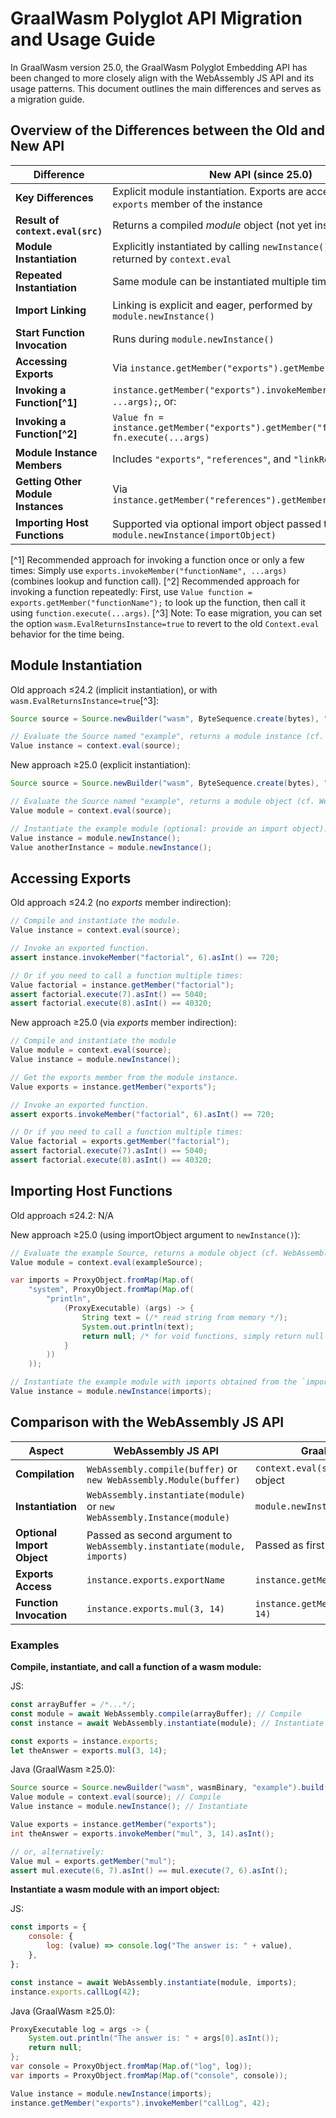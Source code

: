 # GraalWasm Polyglot API Migration and Usage Guide

In GraalWasm version 25.0, the GraalWasm Polyglot Embedding API has been changed to more closely align with the WebAssembly JS API and its usage patterns.
This document outlines the main differences and serves as a migration guide.

## Overview of the Differences between the Old and New API

| Difference                         | **New API (since 25.0)**                                                                      | **Old API (before 25.0)**                                                  |
|------------------------------------|-----------------------------------------------------------------------------------------------|----------------------------------------------------------------------------|
| **Key Differences**                | Explicit module instantiation. Exports are accessed via the `exports` member of the instance  | Implicit module instantiation. Exports are direct members of the instance  |
| **Result of `context.eval(src)`**  | Returns a compiled _module_ object (not yet instantiated) [^3]                                | Returns an already instantiated module _instance_ [^3]                     |
| **Module Instantiation**           | Explicitly instantiated by calling `newInstance()` on the _module_ returned by `context.eval` | Implicitly instantiated by `context.eval()`                                |
| **Repeated Instantiation**         | Same module can be instantiated multiple times per context                                    | Modules can be instantiated only once per context (cached by name)         |
| **Import Linking**                 | Linking is explicit and eager, performed by `module.newInstance()`                            | Linking is implicit and lazy, occurs on first export access                |
| **Start Function Invocation**      | Runs during `module.newInstance()`                                                            | Runs on first export access if not yet linked                              |
| **Accessing Exports**              | Via `instance.getMember("exports").getMember("exportName")`                                   | Via `instance.getMember("exportName")`                                     |
| **Invoking a Function[^1]**        | `instance.getMember("exports").invokeMember("functionName", ...args);`, or:                   | `instance.invokeMember("functionName", ...args)`, or:                      |
| **Invoking a Function[^2]**        | `Value fn = instance.getMember("exports").getMember("functionName"); fn.execute(...args)`     | `Value fn = instance.getMember("functionName"); fn.execute(...args)`       |
| **Module Instance Members**        | Includes `"exports"`, `"references"`, and `"linkReferences"`                                  | The exports of the module _instance_                                       |
| **Getting Other Module Instances** | Via `instance.getMember("references").getMember("sourceName")`                                | Via context bindings `context.getBindings("wasm").getMember("sourceName")` |
| **Importing Host Functions**       | Supported via optional import object passed to `module.newInstance(importObject)`             | Not supported                                                              |

[^1] Recommended approach for invoking a function once or only a few times: Simply use `exports.invokeMember("functionName", ...args)` (combines lookup and function call).
[^2] Recommended approach for invoking a function repeatedly: First, use `Value function = exports.getMember("functionName");` to look up the function, then call it using `function.execute(...args)`.
[^3] Note: To ease migration, you can set the option `wasm.EvalReturnsInstance=true` to revert to the old `Context.eval` behavior for the time being.

## Module Instantiation

Old approach ≤24.2 (implicit instantiation), or with `wasm.EvalReturnsInstance=true`[^3]:
```java
Source source = Source.newBuilder("wasm", ByteSequence.create(bytes), "example").build();

// Evaluate the Source named "example", returns a module instance (cf. WebAssembly.Instance).
Value instance = context.eval(source);
```

New approach ≥25.0 (explicit instantiation):
```java
Source source = Source.newBuilder("wasm", ByteSequence.create(bytes), "example").build();

// Evaluate the Source named "example", returns a module object (cf. WebAssembly.Module).
Value module = context.eval(source);

// Instantiate the example module (optional: provide an import object).
Value instance = module.newInstance();
Value anotherInstance = module.newInstance();
```

## Accessing Exports

Old approach ≤24.2 (no _exports_ member indirection):
```java
// Compile and instantiate the module.
Value instance = context.eval(source);

// Invoke an exported function.
assert instance.invokeMember("factorial", 6).asInt() == 720;

// Or if you need to call a function multiple times:
Value factorial = instance.getMember("factorial");
assert factorial.execute(7).asInt() == 5040;
assert factorial.execute(8).asInt() == 40320;
```

New approach ≥25.0 (via _exports_ member indirection):
```java
// Compile and instantiate the module
Value module = context.eval(source);
Value instance = module.newInstance();

// Get the exports member from the module instance.
Value exports = instance.getMember("exports");

// Invoke an exported function.
assert exports.invokeMember("factorial", 6).asInt() == 720;

// Or if you need to call a function multiple times:
Value factorial = exports.getMember("factorial");
assert factorial.execute(7).asInt() == 5040;
assert factorial.execute(8).asInt() == 40320;
```

## Importing Host Functions

Old approach ≤24.2: N/A

New approach ≥25.0 (using importObject argument to `newInstance()`):
```java
// Evaluate the example Source, returns a module object (cf. WebAssembly.Module).
Value module = context.eval(exampleSource);

var imports = ProxyObject.fromMap(Map.of(
    "system", ProxyObject.fromMap(Map.of(
        "println",
            (ProxyExecutable) (args) -> {
                String text = (/* read string from memory */);
                System.out.println(text);
                return null; /* for void functions, simply return null */
            }
        ))
    ));

// Instantiate the example module with imports obtained from the `imports` object.
Value instance = module.newInstance(imports);
```


## Comparison with the WebAssembly JS API

| Aspect                     | **WebAssembly JS API**                                                  | **GraalWasm Polyglot API (since 25.0)**                     |
|----------------------------|-------------------------------------------------------------------------|-------------------------------------------------------------|
| **Compilation**            | `WebAssembly.compile(buffer)` or `new WebAssembly.Module(buffer)`       | `context.eval(source)` → returns a compiled *Module* object |
| **Instantiation**          | `WebAssembly.instantiate(module)` or `new WebAssembly.Instance(module)` | `module.newInstance()`                                      |
| **Optional Import Object** | Passed as second argument to `WebAssembly.instantiate(module, imports)` | Passed as first argument to `module.newInstance(imports)`   |
| **Exports Access**         | `instance.exports.exportName`                                           | `instance.getMember("exports").getMember("exportName")`     |
| **Function Invocation**    | `instance.exports.mul(3, 14)`                                           | `instance.getMember("exports").invokeMember("mul", 3, 14)`  |

### Examples

**Compile, instantiate, and call a function of a wasm module:**

JS:
```js
const arrayBuffer = /*...*/;
const module = await WebAssembly.compile(arrayBuffer); // Compile
const instance = await WebAssembly.instantiate(module); // Instantiate

const exports = instance.exports;
let theAnswer = exports.mul(3, 14);
```

Java (GraalWasm ≥25.0):
```java
Source source = Source.newBuilder("wasm", wasmBinary, "example").build();
Value module = context.eval(source); // Compile
Value instance = module.newInstance(); // Instantiate

Value exports = instance.getMember("exports");
int theAnswer = exports.invokeMember("mul", 3, 14).asInt();

// or, alternatively:
Value mul = exports.getMember("mul");
assert mul.execute(6, 7).asInt() == mul.execute(7, 6).asInt();
```

**Instantiate a wasm module with an import object:**

JS:
```js
const imports = {
    console: {
        log: (value) => console.log("The answer is: " + value),
    },
};

const instance = await WebAssembly.instantiate(module, imports);
instance.exports.callLog(42);
```

Java (GraalWasm ≥25.0):
```java
ProxyExecutable log = args -> {
    System.out.println("The answer is: " + args[0].asInt());
    return null;
};
var console = ProxyObject.fromMap(Map.of("log", log));
var imports = ProxyObject.fromMap(Map.of("console", console));

Value instance = module.newInstance(imports);
instance.getMember("exports").invokeMember("callLog", 42);
```
